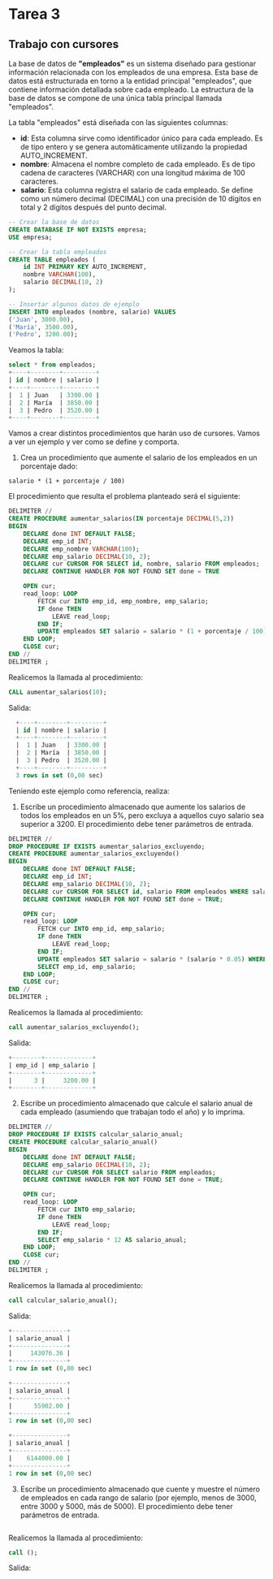 # Tarea 3
## Trabajo con cursores

La base de datos de __"empleados"__ es un sistema diseñado para gestionar información relacionada con los empleados de una empresa. Esta base de datos está estructurada en torno a la entidad principal "empleados", que contiene información detallada sobre cada empleado. La estructura de la base de datos se compone de una única tabla principal llamada "empleados".

La tabla "empleados" está diseñada con las siguientes columnas:

- __id__: Esta columna sirve como identificador único para cada empleado. Es de tipo entero y se genera automáticamente utilizando la propiedad AUTO_INCREMENT.
- __nombre__: Almacena el nombre completo de cada empleado. Es de tipo cadena de caracteres (VARCHAR) con una longitud máxima de 100 caracteres.
- __salario__: Esta columna registra el salario de cada empleado. Se define como un número decimal (DECIMAL) con una precisión de 10 dígitos en total y 2 dígitos después del punto decimal.

```sql
-- Crear la base de datos
CREATE DATABASE IF NOT EXISTS empresa;
USE empresa;

-- Crear la tabla empleados
CREATE TABLE empleados (
    id INT PRIMARY KEY AUTO_INCREMENT,
    nombre VARCHAR(100),
    salario DECIMAL(10, 2)
);

-- Insertar algunos datos de ejemplo
INSERT INTO empleados (nombre, salario) VALUES
('Juan', 3000.00),
('María', 3500.00),
('Pedro', 3200.00);
```

Veamos la tabla:
```sql
select * from empleados;
+----+--------+---------+
| id | nombre | salario |
+----+--------+---------+
|  1 | Juan   | 3300.00 |
|  2 | María  | 3850.00 |
|  3 | Pedro  | 3520.00 |
+----+--------+---------+
```

Vamos a crear distintos procedimientos que harán uso de cursores. Vamos a ver un ejemplo y ver como se define y comporta.

  1. Crea un procedimiento que aumente el salario de los empleados en un porcentaje dado:
```code
salario * (1 + porcentaje / 100) 
```

El procedimiento que resulta el problema planteado será el siguiente:
```sql
DELIMITER //
CREATE PROCEDURE aumentar_salarios(IN porcentaje DECIMAL(5,2))
BEGIN
    DECLARE done INT DEFAULT FALSE;
    DECLARE emp_id INT;
    DECLARE emp_nombre VARCHAR(100);
    DECLARE emp_salario DECIMAL(10, 2);
    DECLARE cur CURSOR FOR SELECT id, nombre, salario FROM empleados;
    DECLARE CONTINUE HANDLER FOR NOT FOUND SET done = TRUE

    OPEN cur;
    read_loop: LOOP
        FETCH cur INTO emp_id, emp_nombre, emp_salario;
        IF done THEN
            LEAVE read_loop;
        END IF;
        UPDATE empleados SET salario = salario * (1 + porcentaje / 100) WHERE id = emp_id;
    END LOOP;
    CLOSE cur;
END //
DELIMITER ;
```

Realicemos la llamada al procedimiento:
```sql
CALL aumentar_salarios(10);
```

Salida:
```sql
  +----+--------+---------+
  | id | nombre | salario |
  +----+--------+---------+
  |  1 | Juan   | 3300.00 |
  |  2 | María  | 3850.00 |
  |  3 | Pedro  | 3520.00 |
  +----+--------+---------+
  3 rows in set (0,00 sec)
```

Teniendo este ejemplo como referencia, realiza:

1. Escribe un procedimiento almacenado que aumente los salarios de todos los empleados en un 5%, pero excluya a aquellos cuyo salario sea superior a 3200. El procedimiento debe tener parámetros de entrada.
```sql
DELIMITER //
DROP PROCEDURE IF EXISTS aumentar_salarios_excluyendo;
CREATE PROCEDURE aumentar_salarios_excluyendo()
BEGIN
    DECLARE done INT DEFAULT FALSE;
    DECLARE emp_id INT;
    DECLARE emp_salario DECIMAL(10, 2);
    DECLARE cur CURSOR FOR SELECT id, salario FROM empleados WHERE salario <= 3200;
    DECLARE CONTINUE HANDLER FOR NOT FOUND SET done = TRUE;

    OPEN cur;
    read_loop: LOOP
        FETCH cur INTO emp_id, emp_salario;
        IF done THEN
            LEAVE read_loop;
        END IF;
        UPDATE empleados SET salario = salario * (salario * 0.05) WHERE id = emp_id;
        SELECT emp_id, emp_salario;
    END LOOP;
    CLOSE cur;
END //
DELIMITER ;
```

Realicemos la llamada al procedimiento:
```sql
call aumentar_salarios_excluyendo();
```

Salida:
```sql
+--------+-------------+
| emp_id | emp_salario |
+--------+-------------+
|      3 |     3200.00 |
+--------+-------------+
```


2. Escribe un procedimiento almacenado que calcule el salario anual de cada empleado (asumiendo que trabajan todo el año) y lo imprima.
```sql
DELIMITER //
DROP PROCEDURE IF EXISTS calcular_salario_anual;
CREATE PROCEDURE calcular_salario_anual()
BEGIN
    DECLARE done INT DEFAULT FALSE;
    DECLARE emp_salario DECIMAL(10, 2);
    DECLARE cur CURSOR FOR SELECT salario FROM empleados;
    DECLARE CONTINUE HANDLER FOR NOT FOUND SET done = TRUE;

    OPEN cur;
    read_loop: LOOP
        FETCH cur INTO emp_salario;
        IF done THEN
            LEAVE read_loop;
        END IF;
        SELECT emp_salario * 12 AS salario_anual;
    END LOOP;
    CLOSE cur;
END //
DELIMITER ;
```

Realicemos la llamada al procedimiento:
```sql
call calcular_salario_anual();
```

Salida:
```sql
+---------------+
| salario_anual |
+---------------+
|     143076.36 |
+---------------+
1 row in set (0,00 sec)

+---------------+
| salario_anual |
+---------------+
|      55902.00 |
+---------------+
1 row in set (0,00 sec)

+---------------+
| salario_anual |
+---------------+
|    6144000.00 |
+---------------+
1 row in set (0,00 sec)
```


3. Escribe un procedimiento almacenado que cuente y muestre el número de empleados en cada rango de salario (por ejemplo, menos de 3000, entre 3000 y 5000, más de 5000). El procedimiento debe tener parámetros de entrada.
```sql

```

Realicemos la llamada al procedimiento:
```sql
call ();
```

Salida:
```sql

```